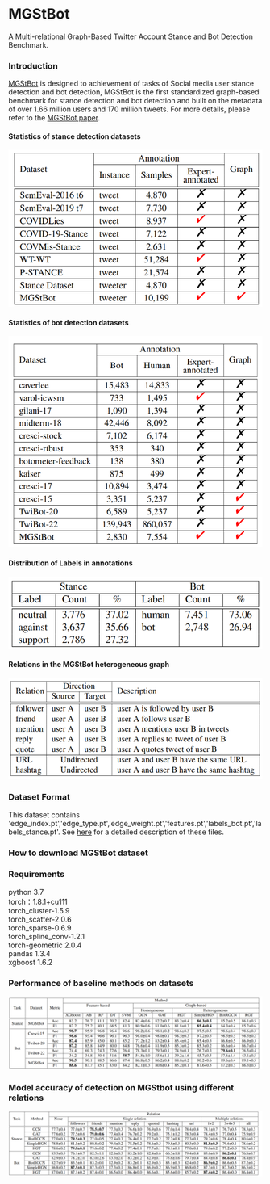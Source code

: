 # MGStBot
A Multi-relational Graph-Based Twitter Account Stance and Bot Detection Benchmark.
### Introduction
[MGStBot]() is designed to achievement of tasks of Social media user stance detection and bot detection, MGStBot is the first standardized graph-based benchmark for stance detection and bot detection and built on the metadata of over 1.66 million users and 170 million tweets. For more details, please refer to the [MGStBot paper]().<br>

#### Statistics of stance detection datasets<br>

![Statistics of stance detection datasets](https://github.com/lm276/MyTest/blob/main/pics/im1.png)<br>

#### Statistics of bot detection datasets<br>

![Statistics of bot detection datasets](https://github.com/lm276/MyTest/blob/main/pics/im2.png)<br>

#### Distribution of Labels in annotations

![Statistics of bot detection datasets](https://github.com/lm276/MyTest/blob/main/pics/im3.png)<br>

#### Relations in the MGStBot heterogeneous graph
![Statistics of bot detection datasets](https://github.com/lm276/MyTest/blob/main/pics/im6.png)<br>

### Dataset Format
This dataset contains 'edge_index.pt','edge_type.pt','edge_weight.pt','features.pt','labels_bot.pt','labels_stance.pt'. See [here]() for a detailed description of these files.
### How to download MGStBot dataset

### Requirements
python 3.7<br>
torch：1.8.1+cu111<br>
torch_cluster-1.5.9<br>
torch_scatter-2.0.6<br>
torch_sparse-0.6.9<br>
torch_spline_conv-1.2.1<br>
torch-geometric 2.0.4<br>
pandas 1.3.4<br>
xgboost 1.6.2<br>

###  Performance of baseline methods on datasets
![Statistics of stance detection datasets](https://github.com/lm276/MyTest/blob/main/pics/im4.png)<br>

###  Model accuracy of detection on MGStbot using different relations
![Statistics of stance detection datasets](https://github.com/lm276/MyTest/blob/main/pics/im5.png)<br>
